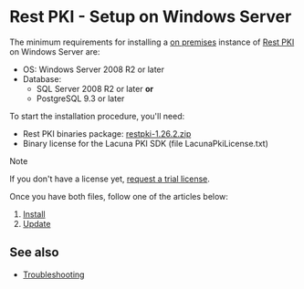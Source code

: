﻿# Rest PKI - Setup on Windows Server

The minimum requirements for installing a [on premises](../index.md) instance of [Rest PKI](../../index.md) on Windows Server are:

* OS: Windows Server 2008 R2 or later
* Database:
  * SQL Server 2008 R2 or later **or**
  * PostgreSQL 9.3 or later

To start the installation procedure, you'll need:

* Rest PKI binaries package: [restpki-1.26.2.zip](https://cdn.lacunasoftware.com/restpki/restpki-1.26.2.zip)
* Binary license for the Lacuna PKI SDK (file LacunaPkiLicense.txt)

> [!NOTE]
> If you don't have a license yet, [request a trial license](https://www.lacunasoftware.com/en/home/purchase).

Once you have both files, follow one of the articles below:

1. [Install](install/index.md)
1. [Update](update.md)

## See also

* [Troubleshooting](troubleshoot/index.md)
